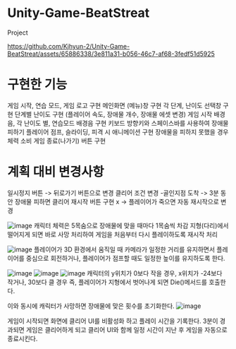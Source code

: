 # Unity-Game-BeatStreat
Project


https://github.com/Kjhyun-2/Unity-Game-BeatStreat/assets/65886338/3e811a31-b056-46c7-af68-3fedf51d5925

# 구현한 기능
게임 시작, 연습 모드, 게임 로고 구현
메인화면 (메뉴)창 구현 
각 단계, 난이도 선택창 구현
단계별 난이도 구현 (플레이어 속도, 장애물 개수, 장애물 에셋 변경)
게임 시작 배경음, 각 난이도 별, 연습모드 배경음 구현
키보드 방향키와 스페이스바를 사용하여 장애물 피하기
플레이어 점프, 슬라이딩, 피격 시 애니메이션 구현
장애물을 피하지 못했을 경우 체력 소비
게임 종료(나가기) 버튼 구현

# 계획 대비 변경사항
일시정지 버튼 -> 뒤로가기 버튼으로 변경
클리어 조건 변경
 -골인지점 도착 -> 3분 동안 장애물 피하면 클리어
재시작 버튼 구현 x -> 플레이어가 죽으면 자동 재시작으로 변경

![image](https://github.com/Kjhyun-2/Unity-Game-BeatStreat/assets/65886338/a8423cca-55ad-49d8-8727-48055451d373)
캐릭터 체력은 5목숨으로 장애물에 맞을 때마다 1목숨씩 차감
지형(다리)에서 떨어지게 되면 바로 사망 처리하여 
게임을 처음부터 다시 플레이하도록 재시작 처리

![image](https://github.com/Kjhyun-2/Unity-Game-BeatStreat/assets/65886338/aecc3754-23ce-49a2-9e64-f65caff50d22)
플레이어가 3D 환경에서 움직일 때 카메라가 일정한 거리를 유지하면서 플레이어를 중심으로 회전하거나, 플레이어가 점프할 때도 일정한 높이를 유지하도록 한다.

![image](https://github.com/Kjhyun-2/Unity-Game-BeatStreat/assets/65886338/ed7ebea0-adc3-42b5-89e2-0a09dc726864)
![image](https://github.com/Kjhyun-2/Unity-Game-BeatStreat/assets/65886338/a75a198a-37f4-4561-a34e-750d42839004)
![image](https://github.com/Kjhyun-2/Unity-Game-BeatStreat/assets/65886338/2f5b527b-2af9-4520-81d5-53cc734ed70a)
캐릭터의 y위치가 0보다 작을 경우,
 x위치가 -24보다 작거나, 30보다 클 경우 즉, 플레이어가 지형에서 벗어나게 되면 Die()메서드를 호출한다.

이와 동시에 캐릭터가 사망하면 장애물에 맞은 횟수를 초기화한다.
![image](https://github.com/Kjhyun-2/Unity-Game-BeatStreat/assets/65886338/38875c20-5db9-444d-a11d-8a5c2d80a538)

게임이 시작되면 화면에 클리어 UI를 비활성화 하고 플레이 시간을 기록한다.
3분이 경과되면 게임은 클리어하게 되고 클리어 UI와 함께 일정 시간이 지난 후 게임을 자동으로 종료시킨다.




